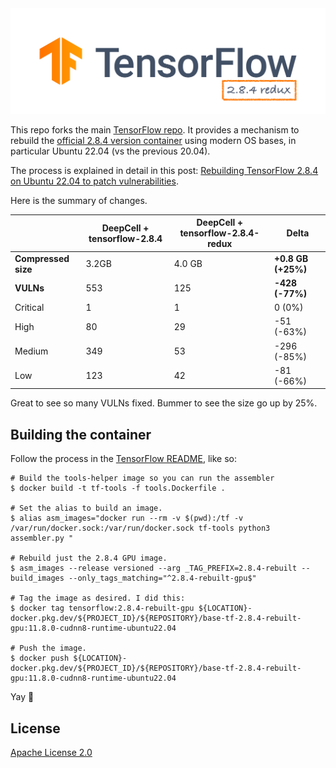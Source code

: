 <div align="center">
  <img src="tf_logo_horizontal.png">
</div>

This repo forks the main [TensorFlow repo](https://github.com/tensorflow/tensorflow). It provides a mechanism to rebuild the [official 2.8.4 version container](https://hub.docker.com/layers/tensorflow/tensorflow/2.8.4-gpu/images/sha256-4351b59baf4887bcf47eb78b34267786f40460a81fef03c9b9f58e7d58f1c7b7?context=explore) using modern OS bases, in particular Ubuntu 22.04 (vs the previous 20.04).

The process is explained in detail in this post: [Rebuilding TensorFlow 2.8.4 on Ubuntu 22.04 to patch vulnerabilities](https://dev.to/dchaley/rebuilding-tensorflow-284-on-ubuntu-2204-to-patch-vulnerabilities-3j3m).

Here is the summary of changes.

| | DeepCell +  tensorflow-2.8.4 | DeepCell + tensorflow-2.8.4-redux | Delta |
| ------ | --- | --- | --- |
| **Compressed size** | 3.2GB | 4.0 GB | **+0.8 GB (+25%)** |
| **VULNs** | 553 | 125 | **-428 (-77%)** |
| Critical | 1 | 1 | 0 (0%) |
| High | 80 | 29 | -51 (-63%) |
| Medium | 349 | 53 | -296 (-85%) |
| Low | 123 | 42 | -81 (-66%) |

Great to see so many VULNs fixed. Bummer to see the size go up by 25%.

## Building the container

Follow the process in the [TensorFlow README](https://github.com/dchaley/tensorflow-2.8.4-redux/tree/master/tensorflow/tools/dockerfiles), like so:

```
# Build the tools-helper image so you can run the assembler
$ docker build -t tf-tools -f tools.Dockerfile .

# Set the alias to build an image.
$ alias asm_images="docker run --rm -v $(pwd):/tf -v /var/run/docker.sock:/var/run/docker.sock tf-tools python3 assembler.py "

# Rebuild just the 2.8.4 GPU image.
$ asm_images --release versioned --arg _TAG_PREFIX=2.8.4-rebuilt --build_images --only_tags_matching="^2.8.4-rebuilt-gpu$"

# Tag the image as desired. I did this:
$ docker tag tensorflow:2.8.4-rebuilt-gpu ${LOCATION}-docker.pkg.dev/${PROJECT_ID}/${REPOSITORY}/base-tf-2.8.4-rebuilt-gpu:11.8.0-cudnn8-runtime-ubuntu22.04

# Push the image.
$ docker push ${LOCATION}-docker.pkg.dev/${PROJECT_ID}/${REPOSITORY}/base-tf-2.8.4-rebuilt-gpu:11.8.0-cudnn8-runtime-ubuntu22.04
```

Yay 🎉

## License

[Apache License 2.0](LICENSE)
